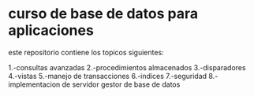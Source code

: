 # curso de base de datos para aplicaciones 

este repositorio contiene los topicos siguientes:

1.-consultas avanzadas
2.-procedimientos almacenados
3.-disparadores
4.-vistas
5.-manejo de transacciones
6.-indices
7.-seguridad
8.-implementacion de servidor gestor de base de datos